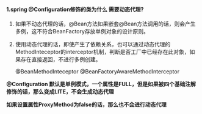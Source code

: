 #### 1.spring  @Configuration修饰的类为什么 需要动态代理?

1. 如果不动态代理的话，@Bean方法如果嵌套@Bean方法调用的话，则会产生多例，这不符合BeanFactory存放单例对象的设计原则。

2. 使用动态代理的话，即使产生了依赖关系，也可以通过动态代理的MethodInteceptor的interceptor机制，判断是否工厂中已经存在此对象，如果存在直接返回，不进行多例创建。

	@BeanMethodInteceptor  @BeanFactoryAwareMethodInterceptor



**@Configuration 默认是单例模式，一个属性是FULL，但是如果被四个基础注解修饰的话，那么变成LITE，不会生成动态代理**

**如果设置属性ProxyMethod为false的话，那么也不会进行动态代理**

